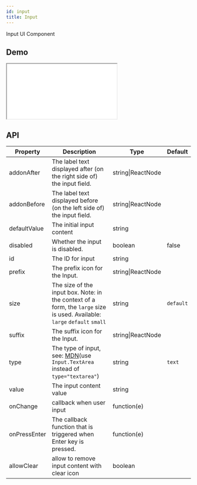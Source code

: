 ```yaml
---
id: input
title: Input
---
```


Input UI Component

## Demo

<iframe src="/storybook-static/iframe.html?id=components-input--default"></iframe>

## API

| Property | Description | Type | Default |
| --- | --- | --- | --- |
| addonAfter | The label text displayed after (on the right side of) the input field. | string\|ReactNode |  |
| addonBefore | The label text displayed before (on the left side of) the input field. | string\|ReactNode |  |
| defaultValue | The initial input content | string |  |
| disabled | Whether the input is disabled. | boolean | false |
| id | The ID for input | string |  |
| prefix | The prefix icon for the Input. | string\|ReactNode |  |
| size | The size of the input box. Note: in the context of a form, the `large` size is used. Available: `large` `default` `small` | string | `default` |
| suffix | The suffix icon for the Input. | string\|ReactNode |  |
| type | The type of input, see: [MDN](https://developer.mozilla.org/docs/Web/HTML/Element/input#Form_%3Cinput%3E_types)(use `Input.TextArea` instead of `type="textarea"`) | string | `text` |
| value | The input content value | string |  |
| onChange | callback when user input | function(e) |  |
| onPressEnter | The callback function that is triggered when Enter key is pressed. | function(e) |  |
| allowClear | allow to remove input content with clear icon | boolean |  |
